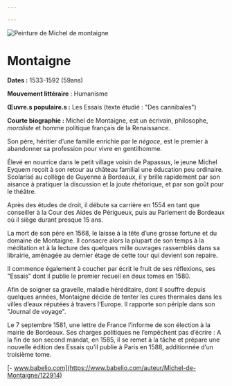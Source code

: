 ```yaml
---

---
```

![Peinture de Michel de montaigne](img/montaigne.png)

# Montaigne

**Dates :** 1533-1592 (59ans)

**Mouvement littéraire** : Humanisme

**Œuvre.s populaire.s :** Les Essais (texte étudié : "Des cannibales")

**Courte biographie :** Michel de Montaigne, est un écrivain, philosophe, _moraliste_ et homme politique français de la Renaissance.

Son père, héritier d’une famille enrichie par le _négoce_, est le premier à abandonner sa profession pour vivre en gentilhomme.

Élevé en nourrice dans le petit village voisin de Papassus, le jeune Michel Eyquem reçoit à son retour au château familial une éducation peu ordinaire. Scolarisé au collège de Guyenne à Bordeaux, il y brille rapidement par son aisance à pratiquer la discussion et la joute rhétorique, et par son goût pour le théâtre.

Après des études de droit, il débute sa carrière en 1554 en tant que conseiller à la Cour des Aides de Périgueux, puis au Parlement de Bordeaux où il siège durant presque 15 ans.

La mort de son père en 1568, le laisse à la tête d’une grosse fortune et du domaine de Montaigne. Il consacre alors la plupart de son temps à la méditation et à la lecture des quelques mille ouvrages rassemblés dans sa librairie, aménagée au dernier étage de cette tour qui devient son repaire.

Il commence également à coucher par écrit le fruit de ses réflexions, ses "Essais" dont il publie le premier recueil en deux tomes en 1580.

Afin de soigner sa gravelle, maladie héréditaire, dont il souffre depuis quelques années, Montaigne décide de tenter les cures thermales dans les villes d’eaux réputées à travers l’Europe. Il rapporte son périple dans son "Journal de voyage".

Le 7 septembre 1581, une lettre de France l’informe de son élection à la mairie de Bordeaux. Ses charges politiques ne l’empêchent pas d’écrire : A la fin de son second mandat, en 1585, il se remet à la tâche et prépare une nouvelle édition des Essais qu’il publie à Paris en 1588, additionnée d’un troisième tome.

[- www.babelio.com](https://www.babelio.com/auteur/Michel-de-Montaigne/122914)